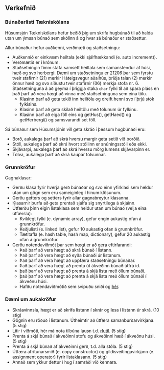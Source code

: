 ## Verkefnið

### Búnaðarlisti Tækniskólans

Húsumsjón Tækniskólans hefur beðið þig um skrifa hugbúnað til að halda utan um ýmsan búnað sem skólinn á og hvar sá búnaður er staðsettur. 

Allur búnaður hefur auðkenni, verðmæti og staðsetningu:
- Auðkennið er einkvæm heiltala (ekki sjálfhækkandi (e. auto increment)).
- Verðmætið er í krónum.
- Staðsetningin fimm stafa samsett heiltala sem samanstendur af húsi, hæð og svo herbergi. Dæmi um staðsetningu er 21206 þar sem fyrstu tveir stafirnir (21) merkir Háteigsvegur aðalhús, þriðja talan (2) merkir önnur hæð og svo síðustu tveir stafirnir (06) merkja stofa nr. 6. Staðsetninguna á að geyma í þriggja staka `char` fylki til að spara pláss en það þarf að vera hægt að vinna með staðsetninguna sem eina tölu.
  - Klasinn þarf að geta tekið inn heiltölu og dreift henni svo í þrjú stök fylkisins.
  - Klasinn þarf að geta skilað heiltölu með tölunum úr fylkinu.
  - Klasinn þarf að eiga föll eins og getHus(), getHaed() og getHerbergi() og samsvarandi set föll.

Sá búnaður sem Húsumsjónin vill geta skráð í þessum hugbúnaði eru:
  - Borð, aukalega þarf að skrá hversu margir geta setið við borðið.
  - Stóll, aukalega þarf að skrá hvort stóllinn er snúningsstóll eða ekki.
  - Skjávarpi, aukalega þarf að skrá hversu mörg lumens skjávarpinn er.
  - Tölva, aukalega þarf að skrá kaupár tölvunnar.

### Grunnkröfur

Gagnaklasar:

- Gerðu klasa fyrir hverja gerð búnaðar og svo einn yfirklasi sem heldur utan um gögn sem eru sameiginleg í hinum klösunum.
- Gerðu getters og setters fyrir allar gagnabreytur klasanna. 
- Klasarnir þurfa að geta prentað sjálfa sig snyrtilega á skjáinn.
- Útfærðu þinn eigin listaklasa sem heldur utan um búnað (velja eina útfærslu):
  - Kviklegt fylki (e. dynamic array), gefur engin aukastig ofan á grunnkröfur.
  - Keðjulisti (e. linked list), gefur 10 aukastig ofan á grunnkröfur.
  - Tætitafla (e. hash table, hash map, dictionary), gefur 20 aukastig ofan á grunnkröfur.
- Gerðu notendaviðmót þar sem hægt er að gera eftirfarandi:
  - Það þarf að vera hægt að skrá búnað í listann.
  - Það þarf að vera hægt að eyða búnaði úr listanum.
  - Það þarf að vera hægt að uppfæra staðsetningu búnaðar.
  - Það þarf að vera hægt að prenta út ákveðinn búnað útfrá id.
  - það þarf að vera hægt að prenta á skjá lista með öllum búnaði.
  - það þarf að vera hægt að prenta á skjá lista með öllum búnaði í ákveðnu húsi.
  - Hafðu notendaviðmótið sem svipuðu sniði og [hér](https://gist.github.com/gestskoli/b407cf29d8d3852e0fc0146aead12e61).

### Dæmi um aukakröfur

- Skráavinnsla, hægt er að skrifa listann í skrár og lesa í listann úr skrá. (10 stig)
- Gögnin eru röðuð í listanum. Útheimtir að útfæra samanburðarvirkjana. (5 stig)
- Litir í viðmóti, hér má nota tilbúna lausn t.d. [rlutil](https://github.com/tapio/rlutil). (5 stig)
- Prenta á skjá búnað í ákveðinni stofu og ákveðinni hæð í ákveðnu húsi. (5 stig)
- Prenta á skjá búnað af ákveðinni gerð, t.d. alla stóla. (5 stig)
- Útfæra afritunarsmið (e. copy constructor) og gildisveitingavirkjann (e. assignment operator) fyrir listaklasann. (5 stig)
- Annað sem ykkur dettur í hug í samráði við kennara.
